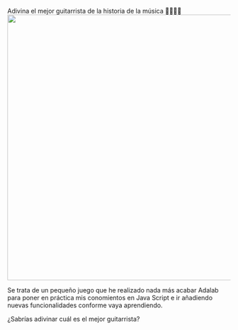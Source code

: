 Adivina el mejor guitarrista de la historia de la música 🎸🎵🤟🏻
<img src="https://user-images.githubusercontent.com/81681226/126643241-846cb2e2-adb0-4d1d-a028-b99149270b4e.png" width=600px heigth=600px>

Se trata de un pequeño juego que he realizado nada más acabar Adalab para poner en práctica mis conomientos en Java Script e ir añadiendo nuevas funcionalidades conforme vaya aprendiendo. 

¿Sabrías adivinar cuál es el mejor guitarrista?

